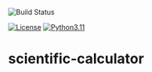 ![Build Status](https://github.com/bacuchito/scientific-calculator/actions/workflows/CI-Build.yml/badge.svg)

[![License](https://img.shields.io/badge/License-Apache%202.0-blue.svg)](https://opensource.org/licenses/Apache-2.0)
[![Python3.11](https://img.shields.io/badge/Python-3.10-green)](https://shields.io/)

# scientific-calculator
